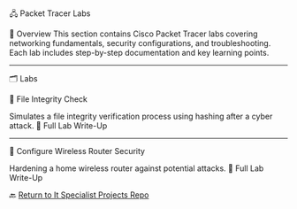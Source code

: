 🖧 Packet Tracer Labs

📌 Overview
This section contains Cisco Packet Tracer labs covering networking fundamentals, security configurations, and troubleshooting. Each lab includes step-by-step documentation and key learning points.

---
🗂️ Labs

🔹 File Integrity Check

 Simulates a file integrity verification process using hashing after a cyber attack. 📂 Full Lab Write-Up

---
🔹 Configure Wireless Router Security
 
 Hardening a home wireless router against potential attacks. 📂 Full Lab Write-Up



🔙 [Return to It Specialist Projects Repo](https://github.com/proxymc/it-specialist-projects/blob/main/README.md)
